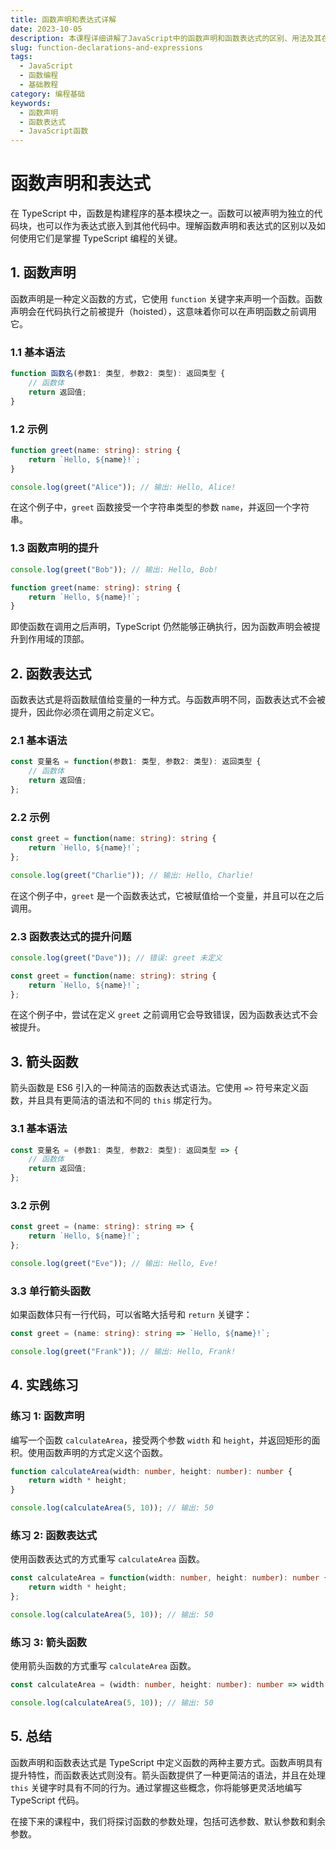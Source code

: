 ```yaml
---
title: 函数声明和表达式详解
date: 2023-10-05
description: 本课程详细讲解了JavaScript中的函数声明和函数表达式的区别、用法及其在实际编程中的应用。
slug: function-declarations-and-expressions
tags:
  - JavaScript
  - 函数编程
  - 基础教程
category: 编程基础
keywords:
  - 函数声明
  - 函数表达式
  - JavaScript函数
---
```


# 函数声明和表达式

在 TypeScript 中，函数是构建程序的基本模块之一。函数可以被声明为独立的代码块，也可以作为表达式嵌入到其他代码中。理解函数声明和表达式的区别以及如何使用它们是掌握 TypeScript 编程的关键。

## 1. 函数声明

函数声明是一种定义函数的方式，它使用 `function` 关键字来声明一个函数。函数声明会在代码执行之前被提升（hoisted），这意味着你可以在声明函数之前调用它。

### 1.1 基本语法

```typescript
function 函数名(参数1: 类型, 参数2: 类型): 返回类型 {
    // 函数体
    return 返回值;
}
```

### 1.2 示例

```typescript
function greet(name: string): string {
    return `Hello, ${name}!`;
}

console.log(greet("Alice")); // 输出: Hello, Alice!
```

在这个例子中，`greet` 函数接受一个字符串类型的参数 `name`，并返回一个字符串。

### 1.3 函数声明的提升

```typescript
console.log(greet("Bob")); // 输出: Hello, Bob!

function greet(name: string): string {
    return `Hello, ${name}!`;
}
```

即使函数在调用之后声明，TypeScript 仍然能够正确执行，因为函数声明会被提升到作用域的顶部。

## 2. 函数表达式

函数表达式是将函数赋值给变量的一种方式。与函数声明不同，函数表达式不会被提升，因此你必须在调用之前定义它。

### 2.1 基本语法

```typescript
const 变量名 = function(参数1: 类型, 参数2: 类型): 返回类型 {
    // 函数体
    return 返回值;
};
```

### 2.2 示例

```typescript
const greet = function(name: string): string {
    return `Hello, ${name}!`;
};

console.log(greet("Charlie")); // 输出: Hello, Charlie!
```

在这个例子中，`greet` 是一个函数表达式，它被赋值给一个变量，并且可以在之后调用。

### 2.3 函数表达式的提升问题

```typescript
console.log(greet("Dave")); // 错误: greet 未定义

const greet = function(name: string): string {
    return `Hello, ${name}!`;
};
```

在这个例子中，尝试在定义 `greet` 之前调用它会导致错误，因为函数表达式不会被提升。

## 3. 箭头函数

箭头函数是 ES6 引入的一种简洁的函数表达式语法。它使用 `=>` 符号来定义函数，并且具有更简洁的语法和不同的 `this` 绑定行为。

### 3.1 基本语法

```typescript
const 变量名 = (参数1: 类型, 参数2: 类型): 返回类型 => {
    // 函数体
    return 返回值;
};
```

### 3.2 示例

```typescript
const greet = (name: string): string => {
    return `Hello, ${name}!`;
};

console.log(greet("Eve")); // 输出: Hello, Eve!
```

### 3.3 单行箭头函数

如果函数体只有一行代码，可以省略大括号和 `return` 关键字：

```typescript
const greet = (name: string): string => `Hello, ${name}!`;

console.log(greet("Frank")); // 输出: Hello, Frank!
```

## 4. 实践练习

### 练习 1: 函数声明

编写一个函数 `calculateArea`，接受两个参数 `width` 和 `height`，并返回矩形的面积。使用函数声明的方式定义这个函数。

```typescript
function calculateArea(width: number, height: number): number {
    return width * height;
}

console.log(calculateArea(5, 10)); // 输出: 50
```

### 练习 2: 函数表达式

使用函数表达式的方式重写 `calculateArea` 函数。

```typescript
const calculateArea = function(width: number, height: number): number {
    return width * height;
};

console.log(calculateArea(5, 10)); // 输出: 50
```

### 练习 3: 箭头函数

使用箭头函数的方式重写 `calculateArea` 函数。

```typescript
const calculateArea = (width: number, height: number): number => width * height;

console.log(calculateArea(5, 10)); // 输出: 50
```

## 5. 总结

函数声明和函数表达式是 TypeScript 中定义函数的两种主要方式。函数声明具有提升特性，而函数表达式则没有。箭头函数提供了一种更简洁的语法，并且在处理 `this` 关键字时具有不同的行为。通过掌握这些概念，你将能够更灵活地编写 TypeScript 代码。

在接下来的课程中，我们将探讨函数的参数处理，包括可选参数、默认参数和剩余参数。
